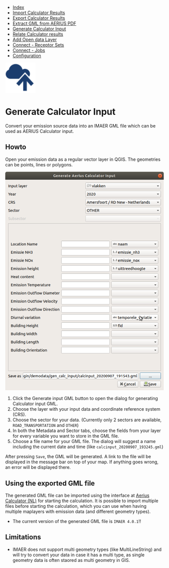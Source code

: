* [Index](index.md)
* [Import Calculator Results](01_import_calc_results.md)
* [Export Calculator Results](02_export_calc_results.md)
* [Extract GML from AERIUS PDF](03_extract_gml_from_pdf.md)
* [Generate Calculator Input](04_generate_calc_input.md)
* [Relate Calculator results](05_relate_calc_results.md)
* [Add Open data Layer](06_open_data_layers.md)
* [Connect - Receptor Sets](07_connect_receptor_sets.md)
* [Connect - Jobs](08_connect_jobs.md)
* [Configuration](09_configuration.md)

<img src="img/icons/icon_generate_calc_input.svg" alt="button" width="96"/>

# Generate Calculator Input

Convert your emission source data into an IMAER GML file which can be used as AERIUS Calculator input.

## Howto

Open your emission data as a regular vector layer in QGIS. The geometries can be points,
lines or polygons.

![dialog](img/generate_aerius_calculator_input_dlg.png)

1. Click the Generate input GML button to open the dialog for generating Calculator input GML.
2. Choose the layer with your input data and coordinate reference system (CRS).
3. Choose the sector for your data. (Currently only 2 sectors are available, `ROAD_TRANSPORTATION` and `OTHER`)
4. In both the Metadata and Sector tabs, choose the fields from your layer for every variable you want to store in the GML file.
5. Choose a file name for your GML file. The dialog will suggest a name including the current date and time (like `calcinput_20200907_193245.gml`)

After pressing `Save`, the GML will be generated. A link to the file will be displayed in the message bar on top of your map. If anything goes wrong, an error will be displayed there.

## Using the exported GML file

The generated GML file can be imported using the interface at [Aerius Calculator (NL)](https://calculator.aerius.nl/) for starting the calculation. It is possible
to import multiple files before starting the calculation, which you can use when having
multiple maplayers with emission data (and different geometry types).

* The current version of the generated GML file is `IMAER 4.0.1`!!

## Limitations

* IMAER does not support multi geometry types (like MultiLineString) and will try to
convert your data in case it has a multi type, as single geometry data is often staored as multi geometry in GIS.
